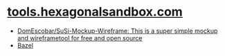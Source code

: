 # [tools.hexagonalsandbox.com](http://tools.hexagonalsandbox.com)


+ [DomEscobar/SuSi-Mockup-Wireframe: This is a super simple mockup and wireframetool for free and open source](https://github.com/DomEscobar/SuSi-Mockup-Wireframe)
+ [Bazel](https://bazel.build/)
